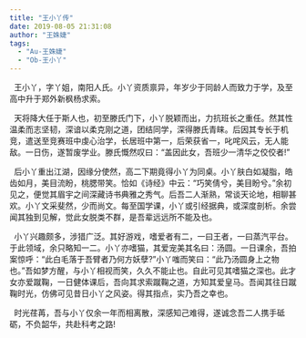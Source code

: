 ```yaml
---
title: "王小丫传"
date: 2019-08-05 21:31:08
author: "王姝婕"
tags: 
  - "Au-王姝婕"
  - "Ob-王小丫"
---
```

<p>&nbsp; 王小丫，字丫姐，南阳人氏。小丫资质禀异，年岁少于同龄人而致力于学，及至高中升于郑外新枫杨求索。</p>
<p>&nbsp; 天将降大任于斯人也，初至滕氏门下，小丫脱颖而出，力抗班长之重任。然其性温柔而志坚韧，深谙以柔克刚之道，团结同学，深得滕氏青睐。后因其专长于机竞，遣送至竞赛班中虔心治学，长居班中第一，后荣获省一，叱咤风云，无人能敌。一日伤，遂暂废学业。滕氏慨然叹曰：&ldquo;盖因此女，吾班少一清华之佼佼者!&rdquo;</p>
<p>&nbsp; 后小丫重出江湖，因缘分使然，高二下期竟得小丫为同桌。小丫肤白如凝脂，皓齿如月，美目流盼，桃腮带笑。恰如《诗经》中云：&ldquo;巧笑倩兮，美目盼兮。&rdquo;余初见之，便觉其眉宇之间深藏诗书典雅之秀气。后吾二人渐熟，常谈天论地，相聊甚欢。小丫文采斐然，少而尚文。每至国学课，小丫或引经据典，或深度剖析。余尝闻其独到见解，觉此女脱类不群，是吾辈远远所不能及也。</p>
<p>&nbsp; 小丫兴趣颇多，涉猎广泛。其好游戏，嗜爱者有二，一曰王者，一曰蒸汽平台。于此领域，余只略知一二。小丫亦嗜猫，其爱宠美其名曰：汤圆。一日课余，吾拍案惊呼：&ldquo;此白毛落于吾臂者乃何方妖孽?&rdquo;小丫嗤而笑曰：&ldquo;此乃汤圆身上之物也。&rdquo;吾如梦方醒，与小丫相视而笑，久久不能止也。自此可见其嗜猫之深也。此才女亦爱蹴鞠，一日健体课后，吾向其求索蹴鞠之道，方知其爱皇马。吾闻其往日蹴鞠时光，仿佛可见昔日小丫之风姿。得其指点，实乃吾之幸也。</p>
<p>&nbsp; 时光荏苒，吾与小丫仅余一年而相离散，深感知己难得，遂诚念吾二人携手砥砺，不负韶华，共赴科考之路!</p>
